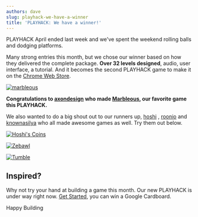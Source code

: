 ```yaml
---
authors: dave
slug: playhack-we-have-a-winner
title: 'PLAYHACK: We have a winner!'
---
```


PLAYHACK April ended last week and we've spent the weekend rolling balls and dodging platforms.

Many strong entries this month, but we chose our winner based on how they delivered the complete package. **Over 32 levels designed**, audio, user interface, a tutorial. And it becomes the second PLAYHACK game to make it on the [Chrome Web Store](https://chrome.google.com/webstore/detail/marbleous/jbcgphppffkahpoiobhfdjfpbapbjblh).

[![marbleous](/img/marbleous.png)](https://playcanv.as/p/jDnjRca6)

**Congratulations to [axondesign](https://playcanvas.com/user/axondesign) who made [Marbleous](https://playcanv.as/p/jDnjRca6), our favorite game this PLAYHACK.**

We also wanted to do a big shout out to our runners up, [hoshi](https://playcanvas.com/user/hoshi) , [roonio](https://playcanvas.com/user/roonio) and [knownasilya](https://playcanvas.com/user/knownasilya) who all made awesome games as well. Try them out below.

[![Hoshi's Coins](/img/playhack-hoshis-coins.jpg)](https://playcanv.as/p/R2bo1sXW)

[![Zebawl](/img/playhack-zebawl.png)](https://playcanv.as/p/g3YmCFUl)

[![Tumble](/img/playhack-tumble.jpg)](https://playcanv.as/p/xGHx2DyX)

## Inspired?

Why not try your hand at building a game this month. Our new PLAYHACK is under way right now. [Get Started](https://blog.playcanvas.com/playhack-may-spaceships-and-win-a-google-cardboard/), you can win a Google Cardboard.

Happy Building

